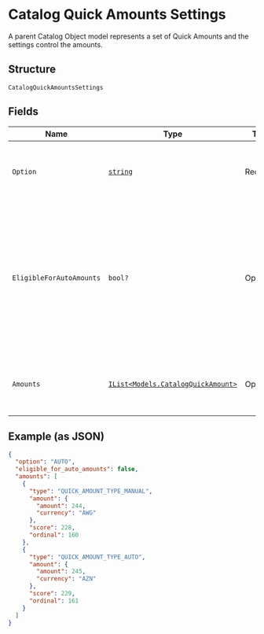 
# Catalog Quick Amounts Settings

A parent Catalog Object model represents a set of Quick Amounts and the settings control the amounts.

## Structure

`CatalogQuickAmountsSettings`

## Fields

| Name | Type | Tags | Description |
|  --- | --- | --- | --- |
| `Option` | [`string`](../../doc/models/catalog-quick-amounts-settings-option.md) | Required | Determines a seller's option on Quick Amounts feature. |
| `EligibleForAutoAmounts` | `bool?` | Optional | Represents location's eligibility for auto amounts<br>The boolean should be consistent with whether there are AUTO amounts in the `amounts`. |
| `Amounts` | [`IList<Models.CatalogQuickAmount>`](../../doc/models/catalog-quick-amount.md) | Optional | Represents a set of Quick Amounts at this location. |

## Example (as JSON)

```json
{
  "option": "AUTO",
  "eligible_for_auto_amounts": false,
  "amounts": [
    {
      "type": "QUICK_AMOUNT_TYPE_MANUAL",
      "amount": {
        "amount": 244,
        "currency": "AWG"
      },
      "score": 228,
      "ordinal": 160
    },
    {
      "type": "QUICK_AMOUNT_TYPE_AUTO",
      "amount": {
        "amount": 245,
        "currency": "AZN"
      },
      "score": 229,
      "ordinal": 161
    }
  ]
}
```


